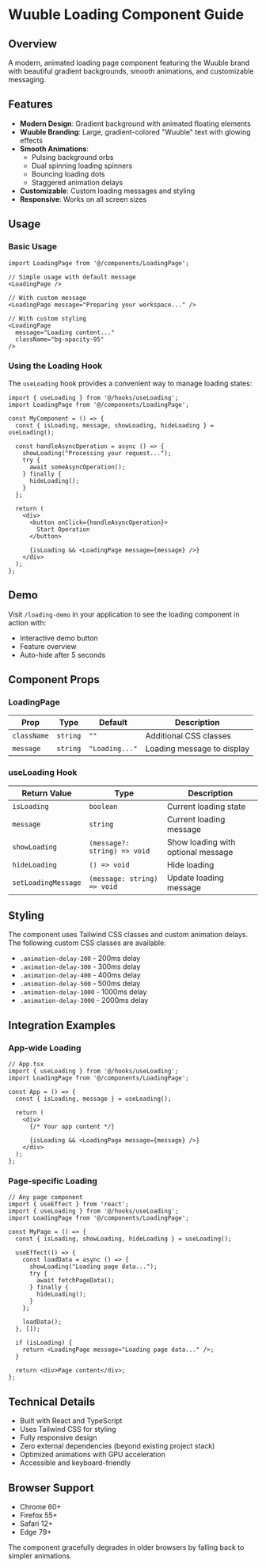 # Wuuble Loading Component Guide

## Overview

A modern, animated loading page component featuring the Wuuble brand with beautiful gradient backgrounds, smooth animations, and customizable messaging.

## Features

- **Modern Design**: Gradient background with animated floating elements
- **Wuuble Branding**: Large, gradient-colored "Wuuble" text with glowing effects
- **Smooth Animations**: 
  - Pulsing background orbs
  - Dual spinning loading spinners
  - Bouncing loading dots
  - Staggered animation delays
- **Customizable**: Custom loading messages and styling
- **Responsive**: Works on all screen sizes

## Usage

### Basic Usage

```tsx
import LoadingPage from '@/components/LoadingPage';

// Simple usage with default message
<LoadingPage />

// With custom message
<LoadingPage message="Preparing your workspace..." />

// With custom styling
<LoadingPage 
  message="Loading content..." 
  className="bg-opacity-95" 
/>
```

### Using the Loading Hook

The `useLoading` hook provides a convenient way to manage loading states:

```tsx
import { useLoading } from '@/hooks/useLoading';
import LoadingPage from '@/components/LoadingPage';

const MyComponent = () => {
  const { isLoading, message, showLoading, hideLoading } = useLoading();

  const handleAsyncOperation = async () => {
    showLoading("Processing your request...");
    try {
      await someAsyncOperation();
    } finally {
      hideLoading();
    }
  };

  return (
    <div>
      <button onClick={handleAsyncOperation}>
        Start Operation
      </button>
      
      {isLoading && <LoadingPage message={message} />}
    </div>
  );
};
```

## Demo

Visit `/loading-demo` in your application to see the loading component in action with:
- Interactive demo button
- Feature overview
- Auto-hide after 5 seconds

## Component Props

### LoadingPage

| Prop | Type | Default | Description |
|------|------|---------|-------------|
| `className` | `string` | `""` | Additional CSS classes |
| `message` | `string` | `"Loading..."` | Loading message to display |

### useLoading Hook

| Return Value | Type | Description |
|--------------|------|-------------|
| `isLoading` | `boolean` | Current loading state |
| `message` | `string` | Current loading message |
| `showLoading` | `(message?: string) => void` | Show loading with optional message |
| `hideLoading` | `() => void` | Hide loading |
| `setLoadingMessage` | `(message: string) => void` | Update loading message |

## Styling

The component uses Tailwind CSS classes and custom animation delays. The following custom CSS classes are available:

- `.animation-delay-200` - 200ms delay
- `.animation-delay-300` - 300ms delay  
- `.animation-delay-400` - 400ms delay
- `.animation-delay-500` - 500ms delay
- `.animation-delay-1000` - 1000ms delay
- `.animation-delay-2000` - 2000ms delay

## Integration Examples

### App-wide Loading

```tsx
// App.tsx
import { useLoading } from '@/hooks/useLoading';
import LoadingPage from '@/components/LoadingPage';

const App = () => {
  const { isLoading, message } = useLoading();

  return (
    <div>
      {/* Your app content */}
      
      {isLoading && <LoadingPage message={message} />}
    </div>
  );
};
```

### Page-specific Loading

```tsx
// Any page component
import { useEffect } from 'react';
import { useLoading } from '@/hooks/useLoading';
import LoadingPage from '@/components/LoadingPage';

const MyPage = () => {
  const { isLoading, showLoading, hideLoading } = useLoading();

  useEffect(() => {
    const loadData = async () => {
      showLoading("Loading page data...");
      try {
        await fetchPageData();
      } finally {
        hideLoading();
      }
    };

    loadData();
  }, []);

  if (isLoading) {
    return <LoadingPage message="Loading page data..." />;
  }

  return <div>Page content</div>;
};
```

## Technical Details

- Built with React and TypeScript
- Uses Tailwind CSS for styling
- Fully responsive design
- Zero external dependencies (beyond existing project stack)
- Optimized animations with GPU acceleration
- Accessible and keyboard-friendly

## Browser Support

- Chrome 60+
- Firefox 55+
- Safari 12+
- Edge 79+

The component gracefully degrades in older browsers by falling back to simpler animations.